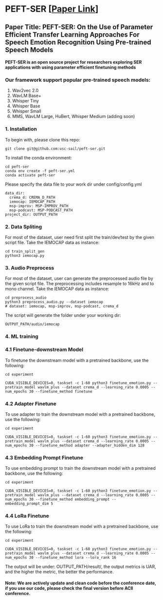 # PEFT-SER [[Paper Link](https://arxiv.org/abs/2306.05350)]

## Paper Title: PEFT-SER: On the Use of Parameter Efficient Transfer Learning Approaches For Speech Emotion Recognition Using Pre-trained Speech Models

#### PEFT-SER is an open source project for researchers exploring SER applications with using parameter efficient finetuning methods

### Our framework support popular pre-trained speech models:

1. Wav2vec 2.0
2. WavLM Base+
3. Whisper Tiny
4. Whisper Base
5. Whisper Small
6. MMS, WavLM Large, HuBert, Whisper Medium (adding soon)

### 1. Installation
To begin with, please clone this repo:
```
git clone git@github.com:usc-sail/peft-ser.git
```

To install the conda environment:
```
cd peft-ser
conda env create -f peft-ser.yml
conda activate peft-ser
```

Please specify the data file to your work dir under config/config.yml

```
data_dir:
  crema_d: CREMA_D_PATH
  iemocap: IEMOCAP_PATH
  msp-improv: MSP-IMPROV_PATH
  msp-podcast: MSP-PODCAST_PATH
project_dir: OUTPUT_PATH
```


### 2. Data Spliting
For most of the dataset, user need first split the train/dev/test by the given script file. Take the IEMOCAP data as instance:
```
cd train_split_gen
python3 iemocap.py
```

### 3. Audio Preprocess
For most of the dataset, user can generate the preprocessed audio file by the given script file. The preprocessing includes resample to 16kHz and to mono channel. Take the IEMOCAP data as instance:
```
cd preprocess_audio
python3 preprocess_audio.py --dataset iemocap
# dataset: iemocap, msp-improv, msp-podcast, crema_d
```
The script will generate the folder under your working dir:
```
OUTPUT_PATH/audio/iemocap
```

### 4. ML training
### 4.1 Finetune-downstream Model
To finetune the downstream model with a pretrained backbone, use the following:
```
cd experiment

CUDA_VISIBLE_DEVICES=0, taskset -c 1-60 python3 finetune_emotion.py --pretrain_model wavlm_plus --dataset crema_d --learning_rate 0.0005 --num_epochs 30 --finetune_method finetune
```

### 4.2 Adapter Finetune
To use adapter to train the downstream model with a pretrained backbone, use the following:
```
cd experiment

CUDA_VISIBLE_DEVICES=0, taskset -c 1-60 python3 finetune_emotion.py --pretrain_model wavlm_plus --dataset crema_d --learning_rate 0.0005 --num_epochs 30 --finetune_method adapter --adapter_hidden_dim 128
```

### 4.3 Embedding Prompt Finetune
To use embedding prompt to train the downstream model with a pretrained backbone, use the following:
```
cd experiment

CUDA_VISIBLE_DEVICES=0, taskset -c 1-60 python3 finetune_emotion.py --pretrain_model wavlm_plus --dataset crema_d --learning_rate 0.0005 --num_epochs 30 --finetune_method embedding_prompt --embedding_prompt_dim 5
```

### 4.4 LoRa Finetune
To use LoRa to train the downstream model with a pretrained backbone, use the following:
```
cd experiment

CUDA_VISIBLE_DEVICES=0, taskset -c 1-60 python3 finetune_emotion.py --pretrain_model wavlm_plus --dataset crema_d --learning_rate 0.0005 --num_epochs 30 --finetune_method lora --lora_rank 16
```

The output will be under: OUTPUT_PATH/result/, the output metrics is UAR, and the higher the metric, the better the performance.

#### Note: We are actively update and clean code before the conference date, if you use our code, please check the final version before ACII conference.